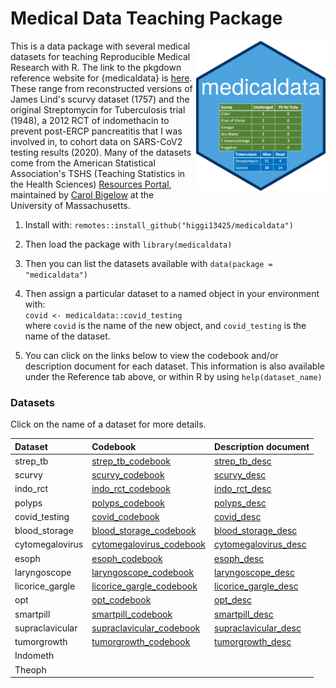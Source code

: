 # Medical Data Teaching Package

<img src='man/figures/hex-medicaldata.png' align="right" height="240">

This is a data package with several medical datasets for teaching Reproducible Medical Research with R. The link to the pkgdown reference website for {medicaldata} is [here](https://higgi13425.github.io/medicaldata/). These range from reconstructed versions of James Lind's scurvy dataset (1757) and the original Streptomycin for Tuberculosis trial (1948), a 2012 RCT of indomethacin to prevent post-ERCP pancreatitis that I was involved in, to cohort data on SARS-CoV2 testing results (2020). Many of the datasets come from the American Statistical Association's TSHS (Teaching Statistics in the Health Sciences) [Resources Portal](https://www.causeweb.org/tshs/category/dataset/), maintained by [Carol Bigelow](https://www.umass.edu/sphhs/person/carol-bigelow) at the University of Massachusetts.

1. Install with: `remotes::install_github("higgi13425/medicaldata")`    

2. Then load the package with `library(medicaldata)`    
3. Then you can list the datasets available with `data(package = "medicaldata")`    

4. Then assign a particular dataset to a named object in your environment with: <br>
`covid <- medicaldata::covid_testing` <br>
where `covid` is the name of the new object,
and `covid_testing` is the name of the dataset.<br>

5. You can click on the links below to view the codebook and/or description document for each dataset. This information is also available under the Reference tab above, or within R by using `help(dataset_name)` <br>


### Datasets
Click on the name of a dataset for more details.

| Dataset         | Codebook                 | Description document          |
|:----------------|:-------------------------|:-------------------------|
|strep_tb|[strep_tb_codebook](https://github.com/higgi13425/medicaldata/blob/master/man/codebooks/strep_tb_codebook.pdf)|[strep_tb_desc](https://github.com/higgi13425/medicaldata/blob/master/man/description_docs/strep_tb_desc.pdf)|
|scurvy|[scurvy_codebook](https://github.com/higgi13425/medicaldata/blob/master/man/codebooks/scurvy_codebook.pdf)|[scurvy_desc](https://github.com/higgi13425/medicaldata/blob/master/man/description_docs/scurvy_desc.pdf)|
|indo_rct|[indo_rct_codebook](https://github.com/higgi13425/medicaldata/blob/master/man/codebooks/indo_rct_codebook.pdf)|[indo_rct_desc](https://github.com/higgi13425/medicaldata/blob/master/man/description_docs/indo_rct_desc.pdf)|
|polyps|[polyps_codebook](https://github.com/higgi13425/medicaldata/blob/master/man/codebooks/polyps_codebook.pdf)|[polyps_desc](https://github.com/higgi13425/medicaldata/blob/master/man/description_docs/polyps_desc.pdf)|
| covid_testing    | [covid_codebook](https://github.com/higgi13425/medicaldata/blob/master/man/codebooks/covid_testing_codebook.pdf)     |[covid_desc](https://github.com/higgi13425/medicaldata/blob/master/man/description_docs/covid_desc.pdf)  |
| blood_storage   | [blood_storage_codebook](https://www.causeweb.org/tshs/datasets/Blood%20Storage%20Data%20Dictionary.pdf)| [blood_storage_desc](https://www.causeweb.org/tshs/datasets/Blood%20Storage%20Dataset%20Introduction.pdf)   |
| cytomegalovirus | [cytomegalovirus_codebook](https://www.causeweb.org/tshs/datasets/Cytomegalovirus%20Data%20Dictionary.pdf)| [cytomegalovirus_desc](https://www.causeweb.org/tshs/datasets/Cytomegalovirus%20Dataset%20Introduction.pdf)  |
| esoph  |[esoph_codebook](https://github.com/higgi13425/medicaldata/blob/master/man/codebooks/esoph_codebook.pdf) |  [esoph_desc](https://github.com/higgi13425/medicaldata/blob/master/man/description_docs/esoph_desc.pdf) |
| laryngoscope    |[laryngoscope_codebook](https://www.causeweb.org/tshs/datasets/Laryngoscope%20Data%20Dictionary.pdf)| [laryngoscope_desc](https://www.causeweb.org/tshs/datasets/Laryngoscope%20Dataset%20Introduction.pdf)  |
| licorice_gargle | [licorice_gargle_codebook](https://www.causeweb.org/tshs/datasets/Licorice%20Gargle%20Data%20Dictionary.pdf)| [licorice_gargle_desc](https://www.causeweb.org/tshs/datasets/Licorice%20Gargle%20Dataset%20Introduction.pdf) |
| opt             | [opt_codebook](https://www.causeweb.org/tshs/datasets/OPT_Data_Dictionary.pdf)| [opt_desc](https://www.causeweb.org/tshs/datasets/OPT_Dataset_Introduction.pdf)      |
| smartpill       | [smartpill_codebook](https://www.causeweb.org/tshs/datasets/Smart%20Pill%20Data%20Dictionary.pdf)| [smartpill_desc](https://www.causeweb.org/tshs/datasets/Smart%20Pill%20Dataset%20Introduction.pdf)     |
| supraclavicular | [supraclavicular_codebook](https://www.causeweb.org/tshs/datasets/Supraclavicular%20Data%20Dictionary.pdf)| [supraclavicular_desc](https://www.causeweb.org/tshs/datasets/Supraclavicular%20Dataset%20Introduction.pdf)    |
| tumorgrowth     | [tumorgrowth_codebook](https://www.causeweb.org/tshs/datasets/tumorgrowth_dictionary.pdf)| [tumorgrowth_desc](https://www.causeweb.org/tshs/datasets/tumorgrowth_introduction.pdf) |
| Indometh        |          |          |
| Theoph          |          |           |






